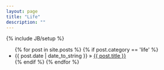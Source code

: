 ```yaml
---
layout: page
title: "Life"
description: ""
---
```

{% include JB/setup %}

<ul class="posts">
  {% for post in site.posts %}
    {% if post.category == 'life' %}
      <li><span>{{ post.date | date_to_string }}</span> &raquo; <a href="{{ BASE_PATH }}{{ post.url }}">{{ post.title }}</a></li>
    {% endif %}
  {% endfor %}
</ul>
